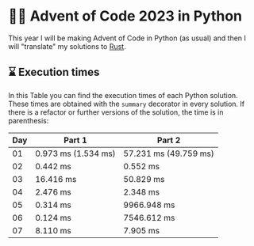# 🎄🐍 Advent of Code 2023 in Python

This year I will be making Advent of Code in Python (as usual) and then I will
"translate" my solutions to [Rust](https://github.com/santimontiel/advent-of-code-rs).

## ⌛ Execution times

In this Table you can find the execution times of each Python solution.
These times are obtained with the `summary` decorator in every solution.
If there is a refactor or further versions of the solution, the time is in parenthesis:

| Day | Part 1              | Part 2                |
| --- | ------------------- | --------------------- |
| 01  | 0.973 ms (1.534 ms) | 57.231 ms (49.759 ms) |
| 02  | 0.442 ms            | 0.552 ms              |
| 03  | 16.416 ms           | 50.829 ms             |
| 04  | 2.476 ms            | 2.348 ms              |
| 05  | 0.314 ms            | 9966.948 ms           |
| 06  | 0.124 ms            | 7546.612 ms           |
| 07  | 8.110 ms            | 7.905 ms              |